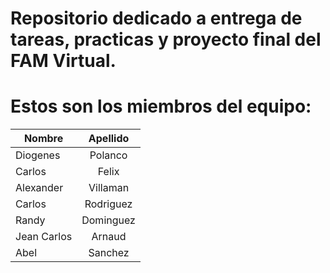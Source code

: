 # Repositorio dedicado a entrega de tareas, practicas y proyecto final del FAM Virtual.

# Estos son los miembros del equipo: 
| Nombre        | Apellido              | 
| ------------- |:---------------------:| 
| Diogenes      | Polanco               | 
| Carlos        | Felix                 | 
| Alexander     | Villaman              | 
| Carlos        | Rodriguez             | 
| Randy         | Dominguez             | 
| Jean Carlos   | Arnaud                | 
| Abel          | Sanchez               | 
